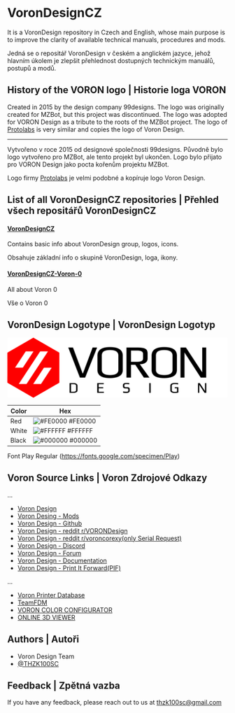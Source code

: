 # VoronDesignCZ

It is a VoronDesign repository in Czech and English, whose main purpose is to improve the clarity of available technical manuals, procedures and mods.

Jedná se o repositář VoronDesign v českém a anglickém jazyce, jehož hlavním úkolem je zlepšit přehlednost dostupných technickým manuálů, postupů a modů.

## History of the VORON logo | Historie loga VORON

Created in 2015 by the design company 99designs. The logo was originally created for MZBot, but this project was discontinued. The logo was adopted for VORON Design as a tribute to the roots of the MZBot project.
The logo of [Protolabs](https://www.protolabs.com/) is very similar and copies the logo of Voron Design.

- - - -

Vytvořeno v roce 2015 od designové společnosti 99designs. Původně bylo logo vytvořeno pro MZBot, ale tento projekt byl ukončen. Logo bylo přijato pro VORON Design jako pocta kořenům projektu MZBot.

Logo firmy [Protolabs](https://www.protolabs.com/) je velmi podobné a kopíruje logo Voron Design.

## List of all VoronDesignCZ repositories | Přehled všech repositářů VoronDesignCZ 

#### [VoronDesignCZ](https://github.com/THZK100SC/VoronDesignCZ)

Contains basic info about VoronDesign group, logos, icons.

Obsahuje základní info o skupině VoronDesign, loga, ikony.

#### [VoronDesignCZ-Voron-0](https://github.com/THZK100SC/VoronDesignCZ-Voron-0)

All about Voron 0

Vše o Voron 0

## VoronDesign Logotype | VoronDesign Logotyp

![Logo](https://raw.githubusercontent.com/THZK100SC/VoronDesignCZ/refs/heads/main/Logotype/VoronDesign_Logo.png)


| Color             | Hex                                                                |
| ----------------- | ------------------------------------------------------------------ |
| Red               | ![#FE0000](https://placehold.co/15x15/FE0000/FE0000.png) #FE0000   |
| White             | ![#FFFFFF](https://placehold.co/15x15/FFFFFF/FFFFFF.png) #FFFFFF   |
| Black             | ![#000000](https://placehold.co/15x15/000000/000000.png) #000000   |

Font Play Regular (https://fonts.google.com/specimen/Play)

## Voron Source Links | Voron Zdrojové Odkazy

...

- [Voron Design](https://vorondesign.com/)
- [Voron Desing - Mods](https://mods.vorondesign.com/)
- [Voron Design - Github](https://github.com/VoronDesign)
- [Voron Design - reddit r/VORONDesign](https://www.reddit.com/r/VORONDesign/)
- [Voron Design - reddit r/voroncorexy(only Serial Request)](https://www.reddit.com/r/voroncorexy/)
- [Voron Design - Discord](https://discord.com/invite/voron)
- [Voron Design - Forum](https://forum.vorondesign.com/)
- [Voron Design - Documentation](https://docs.vorondesign.com/)
- [Voron Design - Print It Forward(PIF)](https://pif.voron.dev/)


...

- [Voron Printer Database](https://www.vorondb.com/)
- [TeamFDM](https://www.teamfdm.com/)
- [VORON COLOR CONFIGURATOR](https://www.3dprinter-color-configurator.com/voron-color-configurator/voron-v0.2-default.html)
- [ONLINE 3D VIEWER](https://3dviewer.net/#)


## Authors | Autoři

- Voron Design Team
- [@THZK100SC](https://github.com/THZK100SC)

## Feedback | Zpětná vazba

If you have any feedback, please reach out to us at thzk100sc@gmail.com